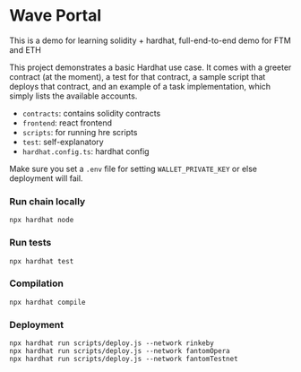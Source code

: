 # Wave Portal

This is a demo for learning solidity + hardhat, full-end-to-end demo for FTM and ETH

This project demonstrates a basic Hardhat use case. It comes with a greeter contract (at the moment), a test for that contract, a sample script that deploys that contract, and an example of a task implementation, which simply lists the available accounts.

- `contracts`: contains solidity contracts
- `frontend`: react frontend
- `scripts`: for running hre scripts
- `test`: self-explanatory
- `hardhat.config.ts`: hardhat config

Make sure you set a `.env` file for setting `WALLET_PRIVATE_KEY` or else deployment will fail.

### Run chain locally
```shell
npx hardhat node
```

### Run tests
```shell
npx hardhat test
```

### Compilation
```shell
npx hardhat compile
```

### Deployment
```shell
npx hardhat run scripts/deploy.js --network rinkeby
npx hardhat run scripts/deploy.js --network fantomOpera
npx hardhat run scripts/deploy.js --network fantomTestnet
```
